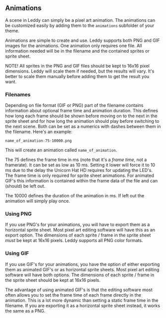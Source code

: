 ## Animations
A scene in Leddy can simply be a pixel art animation. The animations can be customized easily by adding them to the `animations` subfolder of your theme.

Animations are simple to create and use. Leddy supports both PNG and GIF images for the animations. One animation only requires one file. All information needed will be in the filename and the contained sprites or sprite sheet.

NOTE! All sprites in the PNG and GIF files should be kept to 16x16 pixel dimensions. Leddy will scale them if needed, but the results will vary. It's better to scale them manually before adding them to get the result you want.

### Filenames
Depending on file format (GIF or PNG) part of the filename contains information about optional frame time and animation duration. This defines how long each frame should be shown before moving on to the next in the sprite sheet and for how long the animation should play before switching to the next scene. Both can be set as a numerics with dashes between them in the filename. Here's an example:
```
name_of_animation-75-10000.png
```
This will create an animation called `name_of_animation`.

The 75 defines the frame time in ms (note that it's a *frame time*, not a framerate). It can be set as low as 10 ms. Setting it lower will force it to 10 ms due to the delay the Unicorn Hat HD requires for updating the LED's. The frame time is only required for sprite sheet animations. For animated GIF's this information is contained within the frame data of the file and can (should) be left out.

The 10000 defines the duration of the animation in ms. If left out the animation will simply play once.

### Using PNG
If you use PNG's for your animations, you will have to export them as a horizontal sprite sheet. Most pixel art editing software will have this as an export option. The dimensions of each sprite / frame in the sprite sheet *must* be kept at 16x16 pixels. Leddy supports all PNG color formats.

### Using GIF
If you use GIF's for your animations, you have the option of either exporting them as animated GIF's or as horizontal sprite sheets. Most pixel art editing software will have both options. The dimensions of each sprite / frame in the sprite sheet should be kept at 16x16 pixels.

The advantage of using animated GIF's is that the editing software most often allows you to set the frame time of each frame directly in the animation. This is a lot more dynamic than setting a static frame time in the filename. If you are exporting it as a horizontal sprite sheet instead, it works the same as a PNG.
